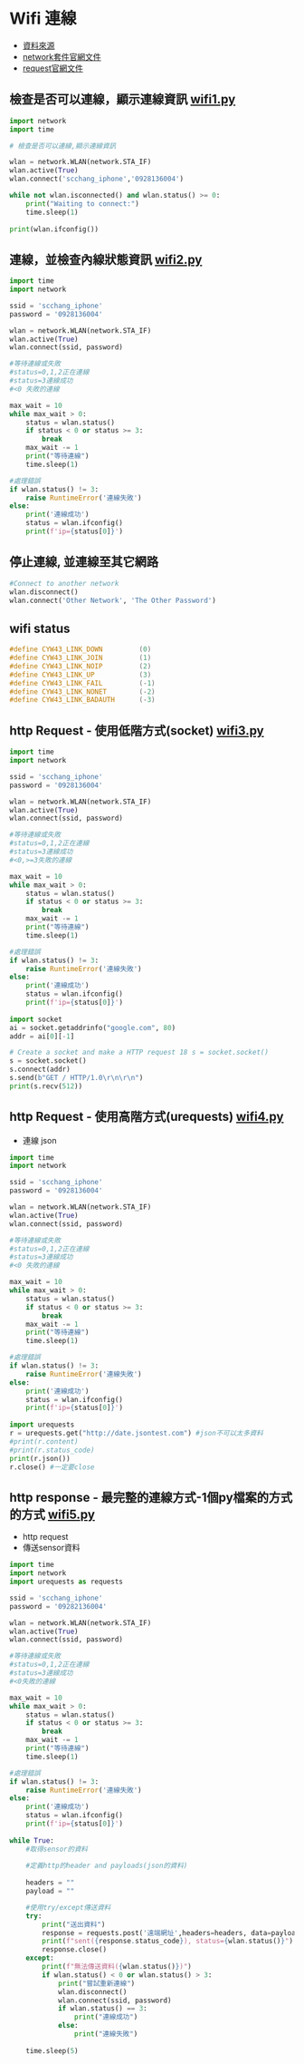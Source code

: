 # Wifi 連線

- [資料來源](./connecting-to-the-internet-with-pico-w.pdf)
- [network套件官網文件](https://docs.micropython.org/en/latest/library/network.WLAN.html)
- [request官網文件](https://makeblock-micropython-api.readthedocs.io/en/latest/public_library/Third-party-libraries/urequests.html)

## 檢查是否可以連線，顯示連線資訊 [wifi1.py](./wifi1.pywifi1.py)

```python
import network
import time

# 檢查是否可以連線,顯示連線資訊

wlan = network.WLAN(network.STA_IF)
wlan.active(True)
wlan.connect('scchang_iphone','0928136004')

while not wlan.isconnected() and wlan.status() >= 0:
    print("Waiting to connect:")
    time.sleep(1)
    
print(wlan.ifconfig())
```

## 連線，並檢查內線狀態資訊 [wifi2.py](./wifi1.pywifi2.py)

```python
import time
import network

ssid = 'scchang_iphone'
password = '0928136004'

wlan = network.WLAN(network.STA_IF)
wlan.active(True)
wlan.connect(ssid, password)

#等待連線或失敗
#status=0,1,2正在連線
#status=3連線成功
#<0 失敗的連線

max_wait = 10
while max_wait > 0:
    status = wlan.status()
    if status < 0 or status >= 3:
        break
    max_wait -= 1
    print("等待連線")
    time.sleep(1)

#處理錯誤
if wlan.status() != 3:
    raise RuntimeError('連線失敗')
else:
    print('連線成功')
    status = wlan.ifconfig()
    print(f'ip={status[0]}')
```

## 停止連線, 並連線至其它網路

```python
#Connect to another network
wlan.disconnect()
wlan.connect('Other Network', 'The Other Password')
```

## wifi status

```c
#define CYW43_LINK_DOWN         (0)
#define CYW43_LINK_JOIN         (1)
#define CYW43_LINK_NOIP         (2)
#define CYW43_LINK_UP           (3)
#define CYW43_LINK_FAIL         (-1)
#define CYW43_LINK_NONET        (-2)
#define CYW43_LINK_BADAUTH      (-3)
```

## http Request - 使用低階方式(socket) [wifi3.py](./wifi3.py)

```python
import time
import network

ssid = 'scchang_iphone'
password = '0928136004'

wlan = network.WLAN(network.STA_IF)
wlan.active(True)
wlan.connect(ssid, password)

#等待連線或失敗
#status=0,1,2正在連線
#status=3連線成功
#<0,>=3失敗的連線

max_wait = 10
while max_wait > 0:
    status = wlan.status()
    if status < 0 or status >= 3:
        break
    max_wait -= 1
    print("等待連線")
    time.sleep(1)

#處理錯誤
if wlan.status() != 3:
    raise RuntimeError('連線失敗')
else:
    print('連線成功')
    status = wlan.ifconfig()
    print(f'ip={status[0]}')
    
import socket
ai = socket.getaddrinfo("google.com", 80)
addr = ai[0][-1]

# Create a socket and make a HTTP request 18 s = socket.socket()
s = socket.socket()
s.connect(addr)
s.send(b"GET / HTTP/1.0\r\n\r\n")
print(s.recv(512))
```

## http Request - 使用高階方式(urequests) [wifi4.py](./wifi4.py)

- 連線 json

```python
import time
import network

ssid = 'scchang_iphone'
password = '0928136004'

wlan = network.WLAN(network.STA_IF)
wlan.active(True)
wlan.connect(ssid, password)

#等待連線或失敗
#status=0,1,2正在連線
#status=3連線成功
#<0 失敗的連線

max_wait = 10
while max_wait > 0:
    status = wlan.status()
    if status < 0 or status >= 3:
        break
    max_wait -= 1
    print("等待連線")
    time.sleep(1)

#處理錯誤
if wlan.status() != 3:
    raise RuntimeError('連線失敗')
else:
    print('連線成功')
    status = wlan.ifconfig()
    print(f'ip={status[0]}')
    
import urequests
r = urequests.get("http://date.jsontest.com") #json不可以太多資料
#print(r.content)
#print(r.status_code)
print(r.json())
r.close() #一定要close
```

## http response - 最完整的連線方式-1個py檔案的方式的方式 [wifi5.py](./wifi5.py)

- http request
- 傳送sensor資料

```python
import time
import network
import urequests as requests

ssid = 'scchang_iphone'
password = '09282136004'

wlan = network.WLAN(network.STA_IF)
wlan.active(True)
wlan.connect(ssid, password)

#等待連線或失敗
#status=0,1,2正在連線
#status=3連線成功
#<0失敗的連線

max_wait = 10
while max_wait > 0:
    status = wlan.status()
    if status < 0 or status >= 3:
        break
    max_wait -= 1
    print("等待連線")
    time.sleep(1)

#處理錯誤
if wlan.status() != 3:
    raise RuntimeError('連線失敗')
else:
    print('連線成功')
    status = wlan.ifconfig()
    print(f'ip={status[0]}')
    
while True:
    #取得sensor的資料
    
    #定義http的header and payloads(json的資料)
    
    headers = ""
    payload = ""

    #使用try/except傳送資料
    try:
        print("送出資料")
        response = requests.post('遠端網址',headers=headers, data=payload)
        print(f"sent({response.status_code}), status={wlan.status()}")
        response.close()
    except:
        print(f"無法傳送資料({wlan.status()})")
        if wlan.status() < 0 or wlan.status() > 3:
            print("嘗試重新連線")
            wlan.disconnect()
            wlan.connect(ssid, password)
            if wlan.status() == 3:
                print("連線成功")
            else:
                print("連線失敗")
        
    time.sleep(5)
```
